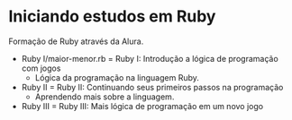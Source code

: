 # Iniciando estudos em Ruby

Formação de Ruby através da Alura.

* Ruby I/maior-menor.rb = Ruby I: Introdução a lógica de programação com jogos
  * Lógica da programação na linguagem Ruby.
* Ruby II = Ruby II: Continuando seus primeiros passos na programação
  * Aprendendo mais sobre a linguagem.
* Ruby III = Ruby III: Mais lógica de programação em um novo jogo
